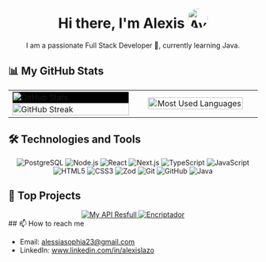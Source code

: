 <!-- Encabezado con avatar y presentación -->
<h1 align="center">Hi there, I'm Alexis <img src="https://media1.giphy.com/media/v1.Y2lkPTc5MGI3NjExeXY2M29uZXI2YmNud2E2a2FsamNuZTNxNGN5N3NrbGR6M3I2bzZrayZlcD12MV9pbnRlcm5hbF9naWZfYnlfaWQmY3Q9cw/Q7LHmoFwVP6Yc1swZs/giphy.webp" width="40" style="border-radius: 50%;" alt="Avatar"/></h1>
<p align="center">I am a passionate Full Stack Developer 🚀, currently learning Java.</p>

<!-- Estadísticas de GitHub -->
## 📊 My GitHub Stats

<table  width="100%">
  <tr>
    <td style="border: none;" width="50%">
      <img  width="100%" style="background-color: black" src="https://github-readme-stats.vercel.app/api?username=Ryu2312&show_icons=true&theme=radical&count_private=true&include_all_commits=true" alt="GitHub Stats"/>
      <img  width="100%" src="https://github-readme-streak-stats.herokuapp.com/?user=Ryu2312&theme=radical" alt="GitHub Streak"/>
    </td>
    <td style="border: none;" width="50%" align="center">
     <img  width="90%" src="https://github-readme-stats.vercel.app/api/top-langs/?username=Ryu2312&layout=compact&langs_count=8&theme=radical" alt="Most Used Languages"/>
  </tr>
</table>



<!-- Tecnologías que utilizas -->
## 🛠️ Technologies and Tools

<div align="center">
  <img src="https://img.shields.io/badge/PostgreSQL-316192?style=for-the-badge&logo=postgresql&logoColor=white" alt="PostgreSQL"/>
  <img src="https://img.shields.io/badge/Node.js-43853D?style=for-the-badge&logo=node-dot-js&logoColor=white" alt="Node.js"/>
  <img src="https://img.shields.io/badge/React-20232A?style=for-the-badge&logo=react&logoColor=61DAFB" alt="React"/>
  <img src="https://img.shields.io/badge/Next.js-000000?style=for-the-badge&logo=next-dot-js&logoColor=white" alt="Next.js"/>
  <img src="https://img.shields.io/badge/TypeScript-007ACC?style=for-the-badge&logo=typescript&logoColor=white" alt="TypeScript"/>
  <img src="https://img.shields.io/badge/JavaScript-323330?style=for-the-badge&logo=javascript&logoColor=F7DF1E" alt="JavaScript"/>
  <img src="https://img.shields.io/badge/HTML5-E34F26?style=for-the-badge&logo=html5&logoColor=white" alt="HTML5"/>
  <img src="https://img.shields.io/badge/CSS3-1572B6?style=for-the-badge&logo=css3&logoColor=white" alt="CSS3"/>
  <img src="https://img.shields.io/badge/Zod-14B7ED?style=for-the-badge&logo=zod&logoColor=white" alt="Zod"/>
  <img src="https://img.shields.io/badge/Git-F05032?style=for-the-badge&logo=git&logoColor=white" alt="Git"/>
  <img src="https://img.shields.io/badge/GitHub-181717?style=for-the-badge&logo=github&logoColor=white" alt="GitHub"/>
  <img src="https://img.shields.io/badge/Java-ED8B00?style=for-the-badge&logo=java&logoColor=white" alt="Java"/>
</div>

<!-- Proyectos destacados -->
## 📂 Top Projects

<div align="center">
  <a href="https://github.com/Ryu2312/my-api-resfull">
    <img src="https://github-readme-stats.vercel.app/api/pin/?username=Ryu2312&repo=my-api-resfull&theme=radical" alt="My API Resfull"/>
  </a>
  <a href="https://github.com/Ryu2312/encriptador">
    <img src="https://github-readme-stats.vercel.app/api/pin/?username=Ryu2312&repo=encriptador&theme=radical" alt="Encriptador"/>
  </a>
</div>
<!-- Contacto -->
## 📫 How to reach me

- Email: alessiasophia23@gmail.com
- LinkedIn: www.linkedin.com/in/alexislazo

